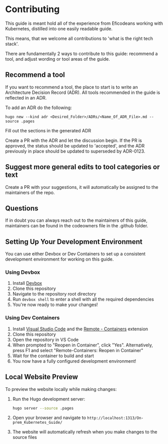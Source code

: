 # Contributing

This guide is meant hold all of the experience from Eficodeans working with Kubernetes, distilled into one easily readable guide.

This means, that we welcome all contributions to 'what is the right tech stack'.

There are fundamentally 2 ways to contribute to this guide: recommend a tool, and adjust wording or tool areas of the guide.

## Recommend a tool

If you want to recommend a tool, the place to start is to write an Architecture Decision Record (ADR). All tools recommended in the guide is reflected in an ADR.

To add an ADR do the following:

```shell
hugo new --kind adr <Desired_Folder>/ADRs/<Name_Of_ADR_File>.md --source .pages
```

Fill out the sections in the generated ADR

Create a PR with the ADR and let the discussion begin. If the PR is approved, the status should be updated to 'accepted', and the ADR previously in place should be updated to superseded by ADR-0123.

## Suggest more general edits to tool categories or text

Create a PR with your suggestions, it will automatically be assigned to the maintainers of the repo.

## Questions

If in doubt you can always reach out to the maintainers of this guide, maintainers can be found in the codeowners file in the .github folder.

## Setting Up Your Development Environment

You can use either Devbox or Dev Containers to set up a consistent development environment for working on this guide.

### Using Devbox

1. Install [Devbox](https://www.jetpack.io/devbox/docs/installing_devbox/)
2. Clone this repository
3. Navigate to the repository root directory
4. Run `devbox shell` to enter a shell with all the required dependencies
5. You're now ready to make your changes!

### Using Dev Containers

1. Install [Visual Studio Code](https://code.visualstudio.com/) and the [Remote - Containers](https://marketplace.visualstudio.com/items?itemName=ms-vscode-remote.remote-containers) extension
2. Clone this repository
3. Open the repository in VS Code
4. When prompted to "Reopen in Container", click "Yes". Alternatively, press F1 and select "Remote-Containers: Reopen in Container"
5. Wait for the container to build and start
6. You now have a fully configured development environment!

## Local Website Preview

To preview the website locally while making changes:

1. Run the Hugo development server:

   ```sh
   hugo server --source .pages
   ```

2. Open your browser and navigate to `http://localhost:1313/On-prem_Kubernetes_Guide/`
3. The website will automatically refresh when you make changes to the source files
